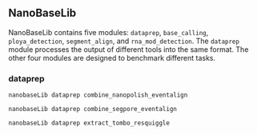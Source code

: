 ## NanoBaseLib 

NanoBaseLib contains five modules: `dataprep`, `base_calling`, `ploya_detection`, `segment_align`, and `rna_mod_detection`. The `dataprep` module processes the output of different tools into the same format. The other four modules are designed to benchmark different tasks.

### dataprep

`nanobaseLib dataprep combine_nanopolish_eventalign`

`nanobaseLib dataprep combine_segpore_eventalign`

`nanobaseLib dataprep extract_tombo_resquiggle`
